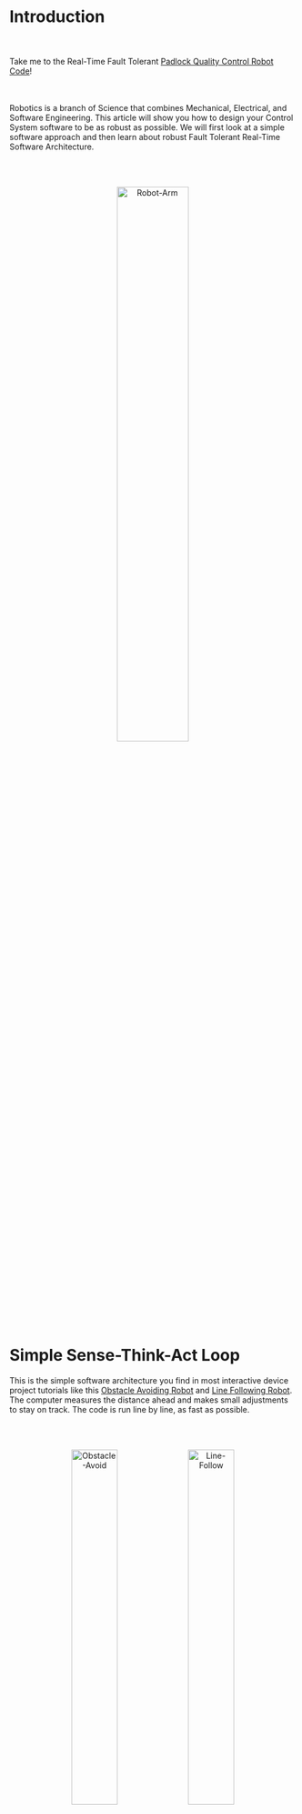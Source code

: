 # Introduction

<br></br>
Take me to the Real-Time Fault Tolerant [Padlock Quality Control Robot Code](https://github.com/AMoazeni/Real-Time-Robotics/blob/master/Code/Padlock.c)!


<br></br>
Robotics is a branch of Science that combines Mechanical, Electrical, and Software Engineering. This article will show you how to design your Control System software to be as robust as possible. We will first look at a simple software approach and then learn about robust Fault Tolerant Real-Time Software Architecture.


<br></br>
<div align="center"><img src="https://raw.githubusercontent.com/AMoazeni/Real-Time-Robotics/master/Jupyter%20Notebook/Images/01%20-%20Robot%20Arm.gif" width=50% alt="Robot-Arm"></div>




<br></br>

# Simple Sense-Think-Act Loop

This is the simple software architecture you find in most interactive device project tutorials like this [Obstacle Avoiding Robot](https://www.youtube.com/watch?v=coAmKyqGyeY) and [Line Following Robot](https://circuitdigest.com/microcontroller-projects/raspberry-pi-line-follower-robot). The computer measures the distance ahead and makes small adjustments to stay on track. The code is run line by line, as fast as possible.


<br></br>
<div align="center">

<img src="https://raw.githubusercontent.com/AMoazeni/Real-Time-Robotics/master/Jupyter%20Notebook/Images/03%20-%20Obstacle%20Avoid.gif" width=40% alt="Obstacle-Avoid">

<img src="https://raw.githubusercontent.com/AMoazeni/Real-Time-Robotics/master/Jupyter%20Notebook/Images/04%20-%20Line%20Follow.gif" width=40% alt="Line-Follow">

</div>


<br></br>
The problem is that you have no control over the speed of code execution, a 10MHz CPU runs ten million lines of code per second, and a 1GHz CPU runs one billion lines of code per second. This can be problematic for time-critical applications, as discussed in the next sections.


<br></br>
<div align="center"><img src="https://raw.githubusercontent.com/AMoazeni/Real-Time-Robotics/master/Jupyter%20Notebook/Images/02%20-%20Sense%20Think%20Act.png" width=50% alt="Sense-Think-Act-Loop"></div>



```python

# Python Sense-Think-Act Loop
while True:
  
  # Measure Ultrasonic Sensor Distance
  distance = Read(sensor)
  
  # No Obstacle - Drive Straight If Measured Distance Is Large
  if distance > 10:
    Drive(Straight)
  
  # Obstacle Detected - Turn Right If Measured Distance Is Small
  else:
    Drive(Right)

```



<br></br>

# Real-Time Fault Tolerant Software Architecture

As Robotic systems become more sophisticated and have to deal with huge amounts of sensor input, make quick decisions, and continue operation if components break; you need highly robust software for successful operation. [Fault Tolerant](https://en.wikipedia.org/wiki/Fault_tolerance) means that a system continues operating properly in the event of the failure of components.


<br></br>
That's why NASA's spaceships and rovers have redundant systems built in (multiple versions of the same sensors and actuators), if something breaks in space you need multiple system backups that can take over immediately. Tools like Publisher-Subscriber architecture and Real-Time parallel execution of code become really important.



<br></br>
<div align="center">

<img src="https://raw.githubusercontent.com/AMoazeni/Real-Time-Robotics/master/Jupyter%20Notebook/Images/05%20-%20Self%20Driving%20Car.gif" width=40% height=300 alt="Self-Driving-Car">

<img src="https://raw.githubusercontent.com/AMoazeni/Real-Time-Robotics/master/Jupyter%20Notebook/Images/06%20-%20SpaceX.gif" width=40% height=300 alt="SpaceX">

</div>


<div align="center">

<img src="https://raw.githubusercontent.com/AMoazeni/Real-Time-Robotics/master/Jupyter%20Notebook/Images/07%20-%20Robot%20Dance.gif" width=40% height=300 alt="Robot-Dance">

<img src="https://raw.githubusercontent.com/AMoazeni/Real-Time-Robotics/master/Jupyter%20Notebook/Images/08%20-%20Power%20Plant.gif" width=40% height=300 alt="Power-Plant">

</div>



<br></br>

# Publisher-Subscriber Software Architecture

A good way to visualize [Pub-Sub](https://en.wikipedia.org/wiki/Publish%E2%80%93subscribe_pattern) architecture is shown below. A piece of code can be set up as a Transmitter (Publisher), Receiver (Subscriber), or Transceiver (can both Publish and Subscribe). These pieces of code (functions) are completely independent of one another and don't know of each other's existence. The functions can however communicate if they are placed on the same channel (Topic). Functions can send each other numbers and text messages to communicate, they can also be written in any language (Python, C++, Javascript, etc). This allows highly scalable architecture and robustness of execution since the functions are loosely coupled.


<br></br>
<div align="center"><img src="https://raw.githubusercontent.com/AMoazeni/Real-Time-Robotics/master/Jupyter%20Notebook/Images/09%20-%20Publisher%20Subscriber.png" width=75% alt="Publisher-Subscriber"></div>


<br></br>
For example one function can read sensor values (Publisher), another function can process these reading and come up with an action (Subscriber-Publisher), and a third function can control the wheels (Subscriber). If a component breaks, the code running other components will not be affected. Robot Operating System ([ROS](http://www.ros.org/)) is a popular platform that runs the Pub-Sub architecture.



<br></br>

# Real-Time Computing

Timing is the key difference between Real-Time systems (embedded software in high performance robotics), versus other software (web applications and personal computer operating systems). In Real-Time systems, correctness depends on both the accuracy of response, as well as the timing of that response. If a Real-Time system responds too late or misses a deadline, it has failed the Real-Time system criteria and considered incorrect. Most embedded systems run continuously when powered on, and must do a specific task robustly.


<br></br>
High performance is really important in production level products, versus prototypes and single projects. You tend to get the best performance with code that is as short and low-level as possible, removing the unnecessary overhead that comes with high-level functions, APIs, and operating systems. Each embedded platform chip has its own data sheet and operation manual, but concepts like Interrupts and Timers remain universal.


<br></br>
Registers, Interrupts and Timers are the tools required to set up Real-Time systems. The following diagram demonstrates how to set up your Real-Time Fault Tolerant software architecture. The Free Time System (FTS) contains code that is not time-critical and can run at arbitrary speeds (eg. User Interface, etc). The Real Time System (RTS) contains the really important time-critical functions that take priority over everything else (eg. safety shutoff, automatic braking, accurate position control, overheat protection, anti-aliasing sensor measurements etc). The RTS is typically written in low level Assembly language and optimized for performance, time complexity, and space complexity. FTS and RTS systems can communicate using shared memory locations (registers).


<br></br>
<div align="center"><img src="https://raw.githubusercontent.com/AMoazeni/Real-Time-Robotics/master/Jupyter%20Notebook/Images/10%20-%20Real%20Time%20Software.png" alt="Real-Time-Software"></div>



```C

// C Language Real-Time Fault Tolerant Software Architecture
void main(){

  // Initialize Function
  INZfunction();

  // Control System Loop - Stop Operation With Software or E-Button Hardware
  while(OperationMode != 0  &&  !EmergencyButton){

      // If Diagnostics Succeed
      if (diagnostics()){

          MSSfunction();  // Machine Status Scan
          MCSfunction();  // Mode Control Supervisor
          OCSfunction();  // User Interface Output

      }


      // If Diagnostics Fail - Run Error Treatment
      else{

          ERHfunction();  // Error Treatment
          OCSfunction();  // User Interface Output

      } // End Diagnostics

    } // End Control System Loop

} // End Main


```


<br></br>

# Interrupts

Typical single core CPUs run code sequentially, but high priority Real-Time systems need instant response to stimuli. That's why interrupts are really useful. Interrupts stop whatever is happening in the Free Time System (FTS), run the time critical code, and resume FTS computation. This can also be achieved with the use of multiple processors. Typically there are two types of Interrupts: Time-Driven Interrupts, and Event-Driven Interrupts.


<br></br>
- Event-Driven Interrupts: Trigger when some event happens (eg. Emergency shutoff button pressed, or Temperature threshold is passed and a fan is activated).

- Time-Driven Interrupts: Run continuously at a certain time interval (eg. motor position is adjusted to the correct position every 50ms)


<br></br>
Always test your code in the real world, and use an Oscilloscope to measure the timing that you designed for. You can use an output PIN to do this. Set the output pin to HIGH (ON) at the beginning of your Real-Time code, and set the same pin to LOW (OFF) at the end of your Real-Time code. This "pin pulse" can be detected on the oscilloscope and used to measure the actual performance of your code. Take a look at the following oscilloscope measurements for a Real-Time system.


<br></br>
Important Note: Make sure that your code runtime is shorter than the timer interrupt interval. So if you want your Real-Time code to fire every 50ms, make sure that your code can run in 49ms or less. A minimum 20% margin is ideal, so the code should take less than 40ms to run.


<br></br>
<div align="center"><img src="https://raw.githubusercontent.com/AMoazeni/Real-Time-Robotics/master/Jupyter%20Notebook/Images/11%20-%20RTS%20Oscilloscope.png" alt="RTS-Oscilloscope"></div>



<br></br>

# Timers and Counter-Overflow

Accurate time keeping is mandatory for Real-Time systems, you don't want your system time to drift after a while. Most Micro-controllers have dedicated Timer chips built in. Here is the Arduino [ATmega328P Microcontroller Datasheet](http://ww1.microchip.com/downloads/en/devicedoc/atmel-8271-8-bit-avr-microcontroller-atmega48a-48pa-88a-88pa-168a-168pa-328-328p_datasheet_complete.pdf) you need to look at the data sheet of YOUR system for configuration instructions. You've probably seen 'delay( )' functions in Arduino code, but they're not useful in Real-Time applications because they force the CPU to do nothing for a time period and clog up computation cycles. Use counter-overflow timers instead for Real-Time Applications, this keeps the main loop responsive to other inputs.


<br></br>
Timers have a built-in crystal which is an electrical device that emits pulses at a fixed frequency when electricity is applied. One can find crystals of virtually any frequency depending on the application requirements, its frequency depends on the crystal shape and geometry. Crystals are used to synchronize machine cycles. The Arduino timer crystal features a frequency of 16MHz. So the Arduino timer chip can increment a counting variable 16 million times per second.


<br></br>
If you use a 16-bit timer, the timer counts up to 2^16 = 65536 before resetting back to 0 and counting up again. It adds '1' to the count every clock cycle (16MHz), when the counter overflows, a flag is activated. You can calibrate the timing of the interrupt by adjusting the starting value of the counter. GreatScott has a great [Timer Setup Tutorial](https://www.youtube.com/watch?v=IdL0_ZJ7V2s) to get you started. Sparkfun also has good videos explaining [Timer Interrupts](https://www.youtube.com/watch?v=2kr5A350H7E) and [External Interrupts](https://www.youtube.com/watch?v=J61_PKyWjxU&index=2&list=PLBcrWxTa5CS0u-rQNkGtLMg1yA7h56r6).


<br></br>
If this is the first time you learn about Timers and Interrupts, it can seem overwhelming. But don't be discouraged because this is a skill that can vastly improve your product's performance and keep your customers very happy!



<br></br>

# RTOS and Language Speed Comparison

Here is a list of [Real-Time Operating Systems (RTOS)](https://en.wikipedia.org/wiki/Comparison_of_real-time_operating_systems) for your next embedded project. ARM Architecture chips have really good built quality, popular [Open Source development](https://os.mbed.com/) community, and have been designing chip architectures for over 30 years.


<br></br>
Python is great for prototyping and quick development due to its simple syntax. Julia is a new open source language designed for Engineering and technical calculations (similar to expensive and closed source MATLAB). Production level code is generally written in C, with Real-Time functions written in Assembly (hardware specific language). Python developers can use 'Cython' and 'Micro-Python' Libraries to improve their code performance.


<br></br>
Fastest to Slowest runtime: Assembly, c, c++, Julia, Python, JavaScript



<br></br>

# Padlock Quality Control Robot Project

This device was designed to test Padlocks. A stepper motor turns the dial and a linear solenoid actuator is used to open the lock. A keyboard is used to operate the user interface, you can electronically turn the dial with manual steps, or automatically open the lock given the correct combination. It's designed with all the Fault Tolerant Real-Time principled discussed in this article.



<br></br>
<div align="center"><img src="https://raw.githubusercontent.com/AMoazeni/Real-Time-Robotics/master/Jupyter%20Notebook/Images/12%20-%20Padlock%20QC.png" width=40% alt="Padlock-QC"></div>


<br></br>
<div align="center"><img src="https://raw.githubusercontent.com/AMoazeni/Real-Time-Robotics/master/Jupyter%20Notebook/Images/13%20-%20Padlock%20Control.png" width=70% alt="Padlock-Control"></div>



<br></br>

# Code Download


<br></br>
```shell
$ git clone https://github.com/AMoazeni/Real-Time-Robotics.git
$ cd Real-Time-Robotics
```



<br></br>

# Happy Coding!

Check out [AMoazeni's Github](https://github.com/AMoazeni/) for more Data Science, Machine Learning, and Robotics repositories.


<br></br>
<div align="center"><img src="https://raw.githubusercontent.com/AMoazeni/Real-Time-Robotics/master/Jupyter%20Notebook/Images/14%20-%20Robot%20Soccer.gif" width=40% alt="Robot-Soccer"></div>



